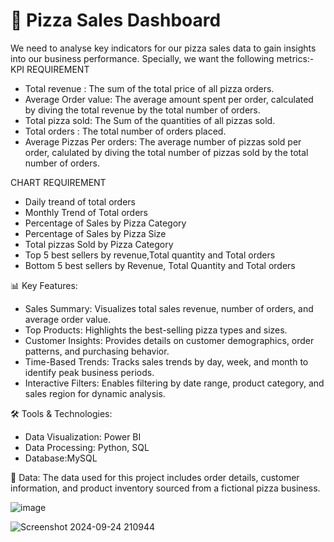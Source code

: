 # 🍕 Pizza Sales Dashboard
We need to analyse key indicators for our pizza sales data to gain insights into our business performance. Specially, we want the following metrics:-
KPI REQUIREMENT
- Total revenue : The sum of the total price of all pizza orders.
- Average Order value: The average amount spent per order, calculated by diving the total revenue by the total number of orders.
- Total pizza sold: The Sum of the quantities of all pizzas sold.
- Total orders : The total number of orders placed.
- Average Pizzas Per orders: The average number of pizzas sold per order, calulated by diving the total number of pizzas sold by the total number of orders.

CHART REQUIREMENT
- Daily treand of total orders
- Monthly Trend of Total orders
- Percentage of Sales by Pizza Category
- Percentage of Sales by Pizza Size
- Total pizzas Sold by Pizza Category
- Top 5 best sellers by revenue,Total quantity and Total orders
- Bottom 5 best sellers by Revenue, Total Quantity and Total orders

📊 Key Features:
- Sales Summary: Visualizes total sales revenue, number of orders, and average order value.
- Top Products: Highlights the best-selling pizza types and sizes.
- Customer Insights: Provides details on customer demographics, order patterns, and purchasing behavior.
- Time-Based Trends: Tracks sales trends by day, week, and month to identify peak business periods.
- Interactive Filters: Enables filtering by date range, product category, and sales region for dynamic analysis.

🛠️ Tools & Technologies:
- Data Visualization: Power BI
- Data Processing: Python, SQL
- Database:MySQL

📁 Data:
The data used for this project includes order details, customer information, and product inventory sourced from a fictional pizza business.


![image](https://github.com/user-attachments/assets/1e8698d4-bc08-4ad4-80ee-141a417f7271)


![Screenshot 2024-09-24 210944](https://github.com/user-attachments/assets/aeb07cba-fa8e-4065-87b1-340b4afd49c4)


